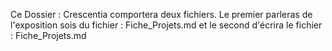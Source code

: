 Ce Dossier : Crescentia comportera deux fichiers. Le premier parleras de l'exposition sois du fichier : Fiche_Projets.md et le second d'écrira le fichier : Fiche_Projets.md
